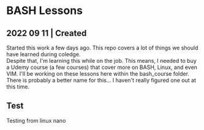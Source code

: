 # BASH Lessons

## 2022 09 11 | Created
Started this work a few days ago.  This repo covers a lot of things we should have learned during coledge.  
Despite that, I'm learning this while on the job.  This means, I needed to buy a Udemy course (a few courses)
that cover more on BASH, Linux, and even VIM.  I'll be working on these lessons here within the bash_course
folder.  There is probably a better name for this... I haven't really figured one out at this time.

## Test 
Testing from linux nano 
